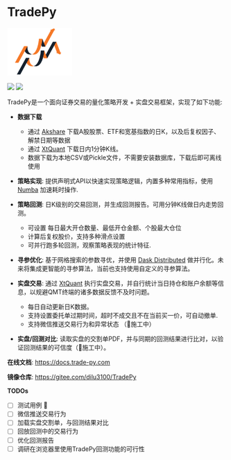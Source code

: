
# TradePy

<img src="./docs/source/_static/logo.png" width="150" />

<p float="left">
  <img src="https://github.com/namoshizun/TradePy/actions/workflows/deploy-sphinx-doc.yml/badge.svg?branch=main&event=push" />
  <img src="https://github.com/namoshizun/TradePy/actions/workflows/run-tests.yml/badge.svg?branch=main&event=push" /> 
</p>

TradePy是一个面向证券交易的量化策略开发 + 实盘交易框架，实现了如下功能:

* **数据下载**
  * 通过 [Akshare](https://github.com/akfamily/akshare/) 下载A股股票、ETF和宽基指数的日K，以及后复权因子、解禁日期等数据
  * 通过 [XtQuant](http://docs.thinktrader.net/pages/4a989a) 下载日内1分钟K线。
  * 数据下载为本地CSV或Pickle文件，不需要安装数据库，下载后即可离线使用
  
* **策略实现**: 提供声明式API以快速实现策略逻辑，内置多种常用指标，使用 [Numba](https://numba.pydata.org/) 加速耗时操作.

* **策略回测**: 日K级别的交易回测，并生成回测报告。可用分钟K线做日内走势回测。

  * 可设置 每日最大开仓数量、最低开仓金额、个股最大仓位
  * 计算后复权股价，支持多种滑点设置
  * 可并行跑多轮回测，观察策略表现的统计特征.

* **寻参优化**: 基于网格搜索的参数寻优，并使用 [Dask Distributed](https://distributed.dask.org/) 做并行化。未来将集成更智能的寻参算法，当前也支持使用自定义的寻参算法。

* **实盘交易**: 通过 [XtQuant](http://docs.thinktrader.net/pages/4a989a) 执行实盘交易，并自行统计当日持仓和账户余额等信息，以规避QMT终端的诸多数据反馈不及时问题。

  * 每日自动更新日K数据。
  * 支持设置委托单过期时间，超时不成交且不在当前买一价，可自动撤单.
  * 支持微信推送交易行为和异常状态 （🚧施工中）

* **实盘/回测对比**: 读取实盘的交割单PDF，并与同期的回测结果进行比对，以验证回测结果的可信度（🚧施工中）。


**在线文档**: https://docs.trade-py.com

**镜像仓库**: https://gitee.com/dilu3100/TradePy

**TODOs**

- [ ] 测试用例 🚧
- [ ] 微信推送交易行为
- [ ] 加载实盘交割单，与回测结果对比
- [ ] 回放回测中的交易行为
- [ ] 优化回测报告
- [ ] 调研在浏览器里使用TradePy回测功能的可行性
